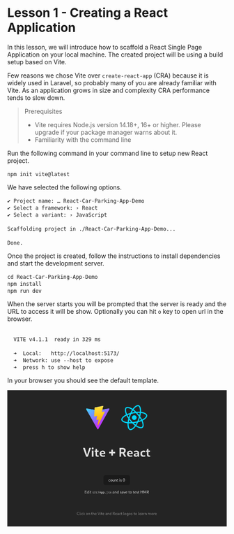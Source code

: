 # Lesson 1 - Creating a React Application

In this lesson, we will introduce how to scaffold a React Single Page Application on your local machine. The created project will be using a build setup based on Vite.

Few reasons we chose Vite over `create-react-app` (CRA) because it is widely used in Laravel, so probably many of you are already familiar with Vite. As an application grows in size and complexity CRA performance tends to slow down.

> Prerequisites
> - Vite requires Node.js version 14.18+, 16+ or higher. Please upgrade if your package manager warns about it.
> - Familiarity with the command line

Run the following command in your command line to setup new React project.

```shell
npm init vite@latest
```

We have selected the following options.

```
✔ Project name: … React-Car-Parking-App-Demo
✔ Select a framework: › React
✔ Select a variant: › JavaScript

Scaffolding project in ./React-Car-Parking-App-Demo...

Done.
```

Once the project is created, follow the instructions to install dependencies and start the development server.

```shell
cd React-Car-Parking-App-Demo
npm install
npm run dev
```

When the server starts you will be prompted that the server is ready and the URL to access it will be show. Optionally you can hit `o` key to open url in the browser.

```

  VITE v4.1.1  ready in 329 ms

  ➜  Local:   http://localhost:5173/
  ➜  Network: use --host to expose
  ➜  press h to show help

```

In your browser you should see the default template.

![Default template](assets/default-template.png)